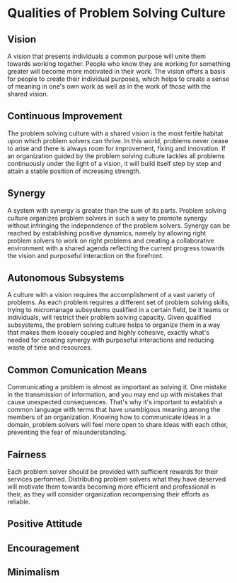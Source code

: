 # Qualities of Problem Solving Culture

## Vision
A vision that presents individuals a common purpose will unite them towards working together. People who know they are working for something greater will become more motivated in their work. The vision offers a basis for people to create their individual purposes, which helps to create a sense of meaning in one's own work as well as in the work of those with the shared vision.

## Continuous Improvement
The problem solving culture with a shared vision is the most fertile habitat upon which problem solvers can thrive. In this world, problems never cease to arise and there is always room for improvement, fixing and innovation. If an organization guided by the problem solving culture tackles all problems continuously under the light of a vision, it will build itself step by step and attain a stable position of increasing strength. 

## Synergy
A system with synergy is greater than the sum of its parts. Problem solving culture organizes problem solvers in such a way to promote synergy without infringing the independence of the problem solvers. Synergy can be reached by establishing positive dynamics, namely by allowing right problem solvers to work on right problems and creating a collaborative environment with a shared agenda reflecting the current progress towards the vision and purposeful interaction on the forefront.

## Autonomous Subsystems
A culture with a vision requires the accomplishment of a vast variety of problems. As each problem requires a different set of problem solving skills, trying to micromanage subsystems qualified in a certain field, be it teams or individuals, will restrict their problem solving capacity. Given qualified subsystems, the problem solving culture helps to organize them in a way that makes them loosely coupled and highly cohesive, exactly what's needed for creating synergy with purposeful interactions and reducing waste of time and resources.

## Common Comunication Means
Communicating a problem is almost as important as solving it. One mistake in the transmission of information, and you may end up with mistakes that cause unexpected consequences. That's why it's important to establish a common language with terms that have unambigous meaning among the members of an organization. Knowing how to communicate ideas in a domain, problem solvers will feel more open to share ideas with each other, preventing the fear of misunderstanding.

## Fairness
Each problem solver should be provided with sufficient rewards for their services performed. Distributing problem solvers what they have deserved will motivate them towards becoming more efficient and professional in their, as they will consider organization recompensing their efforts as reliable.

## Positive Attitude

## Encouragement

## Minimalism

